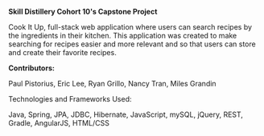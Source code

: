 **Skill Distillery Cohort 10's Capstone Project**

Cook It Up, full-stack web application where users can search recipes by the ingredients in their kitchen. This application was created to make searching for recipes easier and more relevant and so that users can store and create their favorite recipes.

**Contributors:**

Paul Pistorius, Eric Lee, Ryan Grillo, Nancy Tran, Miles Grandin

Technologies and Frameworks Used:

Java,
Spring,
JPA,
JDBC,
Hibernate,
JavaScript,
mySQL,
jQuery,
REST,
Gradle,
AngularJS,
HTML/CSS


